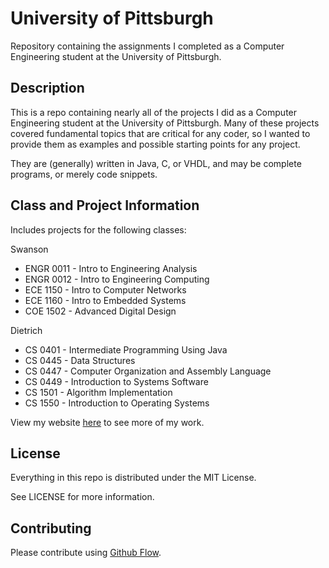 # University of Pittsburgh

Repository containing the assignments I completed as a Computer Engineering student at the University of Pittsburgh.

## Description

This is a repo containing nearly all of the projects I did as a Computer Engineering student at the University of Pittsburgh. Many of these projects covered fundamental topics that are critical for any coder, so I wanted to provide them as examples and possible starting points for any project.

They are (generally) written in Java, C, or VHDL, and may be complete programs, or merely code snippets.

## Class and Project Information

Includes projects for the following classes:

  Swanson
*   ENGR 0011 - Intro to Engineering Analysis
*   ENGR 0012 - Intro to Engineering Computing
*   ECE 1150 - Intro to Computer Networks
*   ECE 1160 - Intro to Embedded Systems
*   COE 1502 - Advanced Digital Design

  Dietrich
*   CS 0401 - Intermediate Programming Using Java
*   CS 0445 - Data Structures
*   CS 0447 - Computer Organization and Assembly Language
*   CS 0449 - Introduction to Systems Software
*   CS 1501 - Algorithm Implementation
*   CS 1550 - Introduction to Operating Systems

View my website [here](http://pitt.edu/~zmm15/) to see more of my work.

## License

Everything in this repo is distributed under the MIT License.

See LICENSE for more information.

## Contributing

Please contribute using [Github Flow](https://guides.github.com/introduction/flow/).
